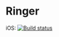 # Ringer

iOS: [![Build status](https://build.appcenter.ms/v0.1/apps/ad6a122a-d093-412a-85af-075d5bb35e38/branches/master/badge)](https://appcenter.ms)
